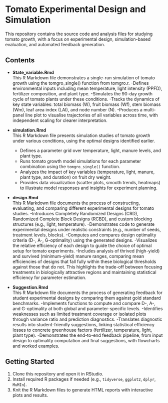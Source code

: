 # Tomato Experimental Design and Simulation

This repository contains the source code and analysis files for studying tomato growth, with a focus on experimental design, simulation-based evaluation, and automated feedback generation.

## Contents

- **State_variable.Rmd**  
  This R Markdown file demonstrates a single-run simulation of tomato growth using the tomgro_single() function from tomgro.r.
  -Defines environmental inputs including mean temperature, light intensity (PPFD), fertilizer composition, and plant type.
  -Simulates the 90-day growth cycle of tomato plants under these conditions.
  -Tracks the dynamics of key state variables: total biomass (W), fruit biomass (Wf), stem biomass (Wm), leaf area index (LAI), and node number (N).
  -Produces a multi-panel line plot to visualise trajectories of all variables across time, with independent scaling for clearer interpretation.

- **simulation.Rmd**  
  This R Markdown file presents simulation studies of tomato growth under various conditions, using the optimal designs identified earlier.  
  - Defines a parameter grid over temperature, light, manure levels, and plant type.  
  - Runs tomato growth model simulations for each parameter combination using the `tomgro_single()` function.  
  - Analyzes the impact of key variables (temperature, light, manure, plant type, and duration) on fruit dry weight.  
  - Provides data visualization (scatter plots, smooth trends, heatmaps) to illustrate model responses and insights for experiment planning.

- **design.Rmd**  
  This R Markdown file documents the process of constructing, evaluating, and comparing different experimental designs for tomato studies.
  -Introduces Completely Randomized Designs (CRD), Randomized Complete Block Designs (RCBD), and custom blocking structures (e.g., light, temperature).
  -Demonstrates code to generate experimental designs under realistic constraints (e.g., number of seeds, treatment levels, blocks).
  -Computes and compares design optimality criteria (D-, A-, G-optimality) using the generated designs.
  -Visualizes the relative efficiency of each design to guide the choice of optimal setup for tomato experiments.
  -Includes analysis of thrived (high-yield) and survived (minimum-yield) manure ranges, comparing mean efficiencies of designs that fall fully within these biological thresholds against those that do not. This highlights the trade-off between focusing treatments in biologically attractive regions and maintaining statistical efficiency for parameter estimation.

- **Suggestion.Rmd**  
  This R Markdown file documents the process of generating feedback for student experimental designs by comparing them against gold standard benchmarks.
  -Implements functions to compute and compare D-, A-, and G-optimality at both global and parameter-specific levels.
  -Identifies weaknesses such as limited treatment coverage or isolated plots through variance ratio and prediction diagnostics.
  -Translates diagnostic results into student-friendly suggestions, linking statistical efficiency losses to concrete greenhouse factors (fertilizer, temperature, light, plant type).
  -Demonstrates the end-to-end feedback pipeline, from input design to optimality computation and final suggestions, with flowcharts and worked examples.

## Getting Started

1. Clone this repository and open it in RStudio.
2. Install required R packages if needed (e.g., `tidyverse`, `ggplot2`, `dplyr`, `MuMIn`).
3. Knit the R Markdown files to generate HTML reports with interactive plots and results.
